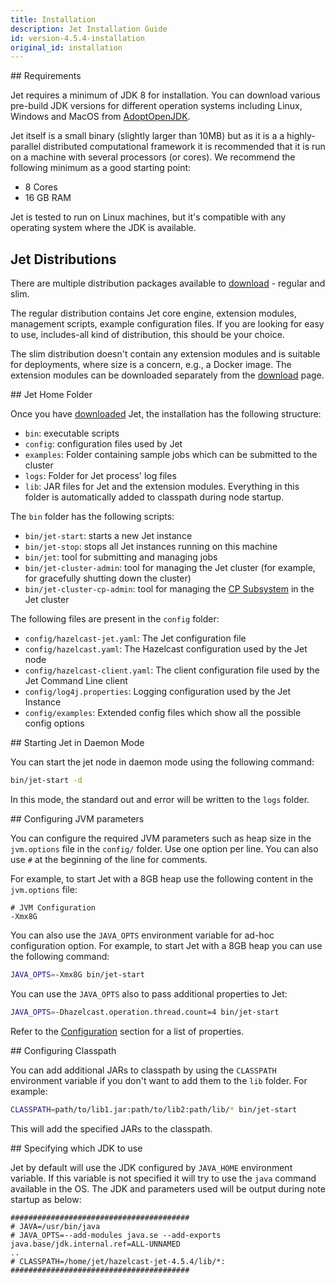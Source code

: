 ```yaml
---
title: Installation
description: Jet Installation Guide
id: version-4.5.4-installation
original_id: installation
---
```


## Requirements

Jet requires a minimum of JDK 8 for installation. You can download
various pre-build JDK versions for different operation systems
including Linux, Windows and MacOS from [AdoptOpenJDK](https://adoptopenjdk.net/).

Jet itself is a small binary (slightly larger than 10MB) but as it is a
a highly-parallel distributed computational framework it is recommended
that it is run on a machine with several processors (or cores). We
recommend the following minimum as a good starting point:

* 8 Cores
* 16 GB RAM

Jet is tested to run on Linux machines, but it's compatible with any
operating system where the JDK is available.

## Jet Distributions

There are multiple distribution packages available to
[download](/download) - regular and slim.

The regular distribution contains Jet core engine, extension modules,
management scripts, example configuration files. If you are looking
for easy to use, includes-all kind of distribution, this should be your
choice.

The slim distribution doesn't contain any extension modules and is
suitable for deployments, where size is a concern, e.g., a Docker
image. The extension modules can be downloaded separately from the
[download](/download) page.

## Jet Home Folder

Once you have [downloaded](/download) Jet, the installation has the
following structure:

* `bin`: executable scripts
* `config`: configuration files used by Jet
* `examples`: Folder containing sample jobs which can be submitted to
  the cluster
* `logs`: Folder for Jet process' log files
* `lib`: JAR files for Jet and the extension modules. Everything in this
  folder is automatically added to classpath during node startup.

The `bin` folder has the following scripts:

* `bin/jet-start`: starts a new Jet instance
* `bin/jet-stop`: stops all Jet instances running on this machine
* `bin/jet`: tool for submitting and managing jobs
* `bin/jet-cluster-admin`: tool for managing the Jet cluster (for
  example, for gracefully shutting down the cluster)
* `bin/jet-cluster-cp-admin`: tool for managing the
  [CP Subsystem](../api/data-structures#cp-subsystem) in the Jet cluster

The following files are present in the `config` folder:

* `config/hazelcast-jet.yaml`: The Jet configuration file
* `config/hazelcast.yaml`: The Hazelcast configuration used by the Jet
  node
* `config/hazelcast-client.yaml`: The client configuration file used by
  the Jet Command Line client
* `config/log4j.properties`: Logging configuration used by the Jet
  Instance
* `config/examples`: Extended config files which show all the possible
  config options

## Starting Jet in Daemon Mode

You can start the jet node in daemon mode using the following command:

```bash
bin/jet-start -d
```

In this mode, the standard out and error will be written to the `logs`
folder.

## Configuring JVM parameters

You can configure the required JVM parameters such as heap size in the
`jvm.options` file in the `config/` folder. Use one option per line. You
can also use `#` at the beginning of the line for comments.

For example, to start Jet with a 8GB heap use the following content in
the `jvm.options` file:

```text
# JVM Configuration
-Xmx8G
```

You can also use the `JAVA_OPTS` environment variable for ad-hoc
configuration option. For example, to start Jet with a 8GB heap you can
use the following command:

```bash
JAVA_OPTS=-Xmx8G bin/jet-start
```

You can use the `JAVA_OPTS` also to pass additional properties to Jet:

```bash
JAVA_OPTS=-Dhazelcast.operation.thread.count=4 bin/jet-start
```

Refer to the [Configuration](configuration) section for a list of
properties.

## Configuring Classpath

You can add additional JARs to classpath by using the `CLASSPATH`
environment variable if you don't want to add them to the `lib` folder.
For example:

```bash
CLASSPATH=path/to/lib1.jar:path/to/lib2:path/lib/* bin/jet-start
```

This will add the specified JARs to the classpath.

## Specifying which JDK to use

Jet by default will use the JDK configured by `JAVA_HOME` environment
variable. If this variable is not specified it will try to use the
`java` command available in the OS. The JDK and parameters used will
be output during note startup as below:

```text
########################################
# JAVA=/usr/bin/java
# JAVA_OPTS=--add-modules java.se --add-exports java.base/jdk.internal.ref=ALL-UNNAMED
..
# CLASSPATH=/home/jet/hazelcast-jet-4.5.4/lib/*:
########################################
```
